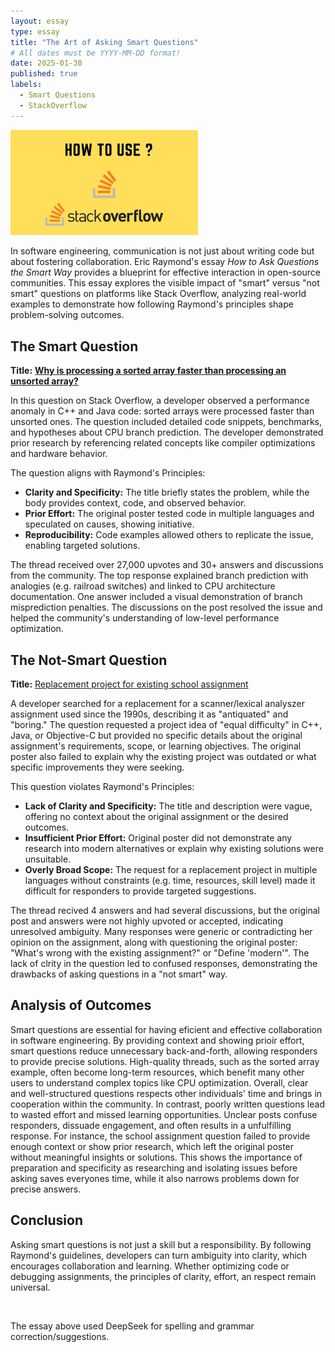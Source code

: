 ```yaml
---
layout: essay
type: essay
title: "The Art of Asking Smart Questions"
# All dates must be YYYY-MM-DD format!
date: 2025-01-30
published: true
labels:
  - Smart Questions
  - StackOverflow
---
```


<img width="300px" class="rounded float-start pe-4" src="../img/SmartQuestions.jpg">

In software engineering, communication is not just about writing code but about fostering collaboration. Eric Raymond's essay *How to Ask Questions the Smart Way* provides a blueprint for effective interaction in open-source communities. This essay explores the visible impact of "smart" versus "not smart" questions on platforms like Stack Overflow, analyzing real-world examples to demonstrate how following Raymond's principles shape problem-solving outcomes.

## The Smart Question

**Title:** [**Why is processing a sorted array faster than processing an unsorted array?**](https://stackoverflow.com/questions/11227809/why-is-processing-a-sorted-array-faster-than-processing-an-unsorted-array)

In this question on Stack Overflow, a developer observed a performance anomaly in C++ and Java code: sorted arrays were processed faster than unsorted ones. The question included detailed code snippets, benchmarks, and hypotheses about CPU branch prediction. The developer demonstrated prior research by referencing related concepts like compiler optimizations and hardware behavior. 

The question aligns with Raymond's Principles:
- **Clarity and Specificity:** The title briefly states the problem, while the body provides context, code, and observed behavior.
- **Prior Effort:** The original poster tested code in multiple languages and speculated on causes, showing initiative.
- **Reproducibility:** Code examples allowed others to replicate the issue, enabling targeted solutions.

The thread received over 27,000 upvotes and 30+ answers and discussions from the community. The top response explained branch prediction with analogies (e.g. railroad switches) and linked to CPU architecture documentation. One answer included a visual demonstration of branch misprediction penalties. The discussions on the post resolved the issue and helped the community's understanding of low-level performance optimization.

## The Not-Smart Question

**Title:** [Replacement project for existing school assignment](https://stackoverflow.com/questions/2086296/replacement-project-for-existing-school-assignment)

A developer searched for a replacement for a scanner/lexical analyszer assignment used since the 1990s, describing it as "antiquated" and "boring." The question requested a project idea of "equal difficulty" in C++, Java, or Objective-C but provided no specific details about the original assignment's requirements, scope, or learning objectives. The original poster also failed to explain why the existing project was outdated or what specific improvements they were seeking.

This question violates Raymond's Principles:
- **Lack of Clarity and Specificity:** The title and description were vague, offering no context about the original assignment or the desired outcomes.
- **Insufficient Prior Effort:** Original poster did not demonstrate any research into modern alternatives or explain why existing solutions were unsuitable.
- **Overly Broad Scope:** The request for a replacement project in multiple languages without constraints (e.g. time, resources, skill level) made it difficult for responders to provide targeted suggestions.

The thread recived 4 answers and had several discussions, but the original post and answers were not highly upvoted or accepted, indicating unresolved ambiguity. Many responses were generic or contradicting her opinion on the assignment, along with questioning the original poster: "What's wrong with the existing assignment?" or "Define 'modern'". The lack of clrity in the question led to confused responses, demonstrating the drawbacks of asking questions in a "not smart" way.

## Analysis of Outcomes

Smart questions are essential for having eficient and effective collaboration in software engineering. By providing context and showing prioir effort, smart questions reduce unnecessary back-and-forth, allowing responders to provide precise solutions. High-quality threads, such as the sorted array example, often become long-term resources, which benefit many other users to understand complex topics like CPU optimization. Overall, clear and well-structured questions respects other individuals' time and brings in cooperation within the community.
In contrast, poorly written questions lead to wasted effort and missed learning opportunities. Unclear posts confuse responders, dissuade engagement, and often results in a unfulfilling response. For instance, the school assignment question failed to provide enough context or show prior research, which left the original poster without meaningful insights or solutions. This shows the importance of preparation and specificity as researching and isolating issues before asking saves everyones time, while it also narrows problems down for precise answers.

## Conclusion

Asking smart questions is not just a skill but a responsibility. By following Raymond's guidelines, developers can turn ambiguity into clarity, which encourages collaboration and learning. Whether optimizing code or debugging assignments, the principles of clarity, effort, an respect remain universal.

<br>

The essay above used DeepSeek for spelling and grammar correction/suggestions.
